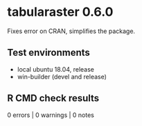 # tabularaster 0.6.0

Fixes error on CRAN, simplifies the package. 


## Test environments

* local ubuntu 18.04, release
* win-builder (devel and release)

## R CMD check results

0 errors | 0 warnings | 0 notes



